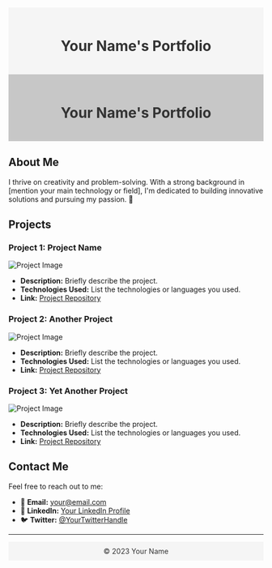 <div style="background-color: #f5f5f5; padding: 20px;">
    <h1 align="center" style="color: #333;">Your Name's Portfolio</h1>
</div>

<div style="background-color: #c7c7c7; padding: 20px;">
    <h1 align="center" style="color: #333;">Your Name's Portfolio</h1>
</div>

## About Me

I thrive on creativity and problem-solving. With a strong background in [mention your main technology or field], I'm dedicated to building innovative solutions and pursuing my passion. 🌟

## Projects

### Project 1: Project Name

![Project Image](https://via.placeholder.com/300x200) <!-- Replace with your project image URL -->
- **Description:** Briefly describe the project.
- **Technologies Used:** List the technologies or languages you used.
- **Link:** [Project Repository](#)

### Project 2: Another Project

![Project Image](https://via.placeholder.com/300x200) <!-- Replace with your project image URL -->
- **Description:** Briefly describe the project.
- **Technologies Used:** List the technologies or languages you used.
- **Link:** [Project Repository](#)

### Project 3: Yet Another Project

![Project Image](https://via.placeholder.com/300x200) <!-- Replace with your project image URL -->
- **Description:** Briefly describe the project.
- **Technologies Used:** List the technologies or languages you used.
- **Link:** [Project Repository](#)

## Contact Me

Feel free to reach out to me:

- :e-mail: **Email:** [your@email.com](mailto:your@email.com)
- :briefcase: **LinkedIn:** [Your LinkedIn Profile](https://www.linkedin.com/in/yourprofile/)
- :bird: **Twitter:** [@YourTwitterHandle](https://twitter.com/YourTwitterHandle)

---

<div align="center" style="background-color: #f5f5f5; padding: 10px; color: #333;">
    &copy; 2023 Your Name
</div>
